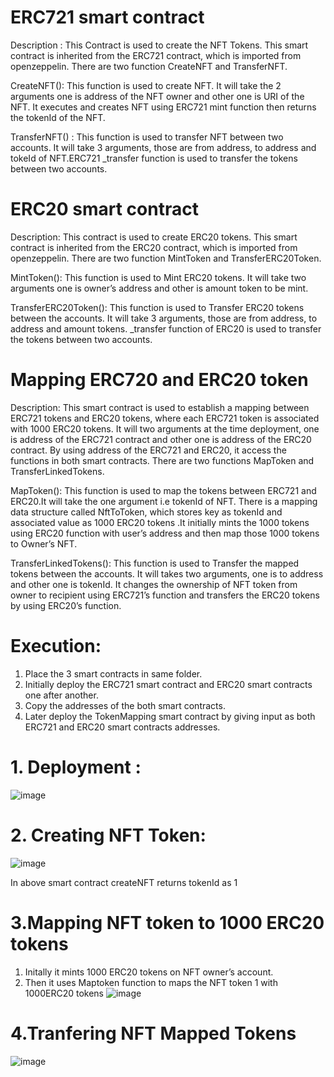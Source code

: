 # ERC721 smart contract 
Description :
 This Contract is used to create the NFT Tokens. This smart contract is inherited from the ERC721 
contract, which is imported from openzeppelin. There are two function CreateNFT and TransferNFT. 

CreateNFT(): 
  This function is used to create NFT. It will take the 2 arguments one is address of the NFT owner and 
other one is URI of the NFT. It executes and creates NFT using ERC721 mint function then returns the 
tokenId of the NFT.

TransferNFT() : 
   This function is used to transfer NFT between two accounts. It will take 3 arguments, those are from 
address, to address and tokeId of NFT.ERC721 _transfer function is used to transfer the tokens between two 
accounts. 

# ERC20 smart contract 
Description: 
  This contract is used to create ERC20 tokens. This smart contract is inherited from the ERC20 
contract, which is imported from openzeppelin. There are two function MintToken and TransferERC20Token. 

MintToken(): 
This function is used to Mint ERC20 tokens. It will take two arguments one is owner’s address and 
other is amount token to be mint. 

TransferERC20Token(): 
This function is used to Transfer ERC20 tokens between the accounts. It will take 3 arguments, those 
are from address, to address and amount tokens. _transfer function of ERC20 is used to transfer the tokens 
between two accounts.

# Mapping ERC720 and ERC20 token 
Description: 
 This smart contract is used to establish a mapping between ERC721 tokens and ERC20 tokens, 
where each ERC721 token is associated with 1000 ERC20 tokens. It will two arguments at the time 
deployment, one is address of the ERC721 contract and other one is address of the ERC20 contract. By 
using address of the ERC721 and ERC20, it access the functions in both smart contracts. There are two 
functions MapToken and TransferLinkedTokens. 

MapToken(): 
  This function is used to map the tokens between ERC721 and ERC20.It will take the one argument 
i.e tokenId of NFT. There is a mapping data structure called NftToToken, which stores key as tokenId and 
associated value as 1000 ERC20 tokens .It initially mints the 1000 tokens using ERC20 function with user’s 
address and then map those 1000 tokens to Owner’s NFT. 

TransferLinkedTokens(): 
  This function is used to Transfer the mapped tokens between the accounts. It will takes two 
arguments, one is to address and other one is tokenId. It changes the ownership of NFT token from owner to 
recipient using ERC721’s function and transfers the ERC20 tokens by using ERC20’s function. 

# Execution:
1. Place the 3 smart contracts in same folder. 
2. Initially deploy the ERC721 smart contract and ERC20 smart contracts one after another. 
3. Copy the addresses of the both smart contracts. 
4. Later deploy the TokenMapping smart contract by giving input as both ERC721 and ERC20 smart contracts addresses.

# 1. Deployment : 
![image](https://github.com/RAKESH9494/MappingERC721andERC20/assets/104605032/c552c70b-cc28-4216-a679-2a0380d47397)

# 2. Creating NFT Token:

![image](https://github.com/RAKESH9494/MappingERC721andERC20/assets/104605032/57167215-e597-497c-a586-c8cf5491e441)

In above smart contract createNFT returns tokenId as 1 

# 3.Mapping NFT token to 1000 ERC20 tokens

1. Initally it mints 1000 ERC20 tokens on NFT owner’s account. 
2. Then it uses Maptoken function to maps the NFT token 1 with 1000ERC20 tokens
 ![image](https://github.com/RAKESH9494/MappingERC721andERC20/assets/104605032/2474d234-12cf-4024-bf17-38ec12b165c5)

# 4.Tranfering NFT Mapped Tokens
![image](https://github.com/RAKESH9494/MappingERC721andERC20/assets/104605032/550b012e-72e5-4597-9c0f-e2092d797bce)
